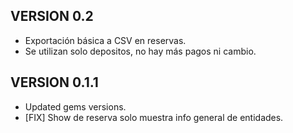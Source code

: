 VERSION 0.2
----------

* Exportación básica a CSV en reservas.
* Se utilizan solo depositos, no hay más pagos ni cambio.

VERSION 0.1.1
-------------

* Updated gems versions.
* [FIX] Show de reserva solo muestra info general de entidades.

